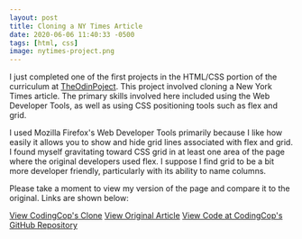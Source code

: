 ```yaml
---
layout: post
title: Cloning a NY Times Article
date: 2020-06-06 11:40:33 -0500
tags: [html, css]
image: nytimes-project.png
---
```

I just completed one of the first projects in the HTML/CSS portion of the curriculum at [TheOdinPoject](https://theodinproject.org). This project involved cloning a New York Times article. The primary skills involved here included using the Web Developer Tools, as well as using CSS positioning tools such as flex and grid.

I used Mozilla Firefox's Web Developer Tools primarily because I like how easily it allows you to show and hide grid lines associated with flex and grid. I found myself gravitating toward CSS grid in at least one area of the page where the original developers used flex. I suppose I find grid to be a bit more developer friendly, particularly with its ability to name columns.

Please take a moment to view my version of the page and compare it to the original. Links are shown below:

[View CodingCop's Clone](http://htmlpreview.github.io/?https://github.com/cleve703/nytimes/blob/master/detection-of-waves-in-space-buttresses-landmark-theory-of-big-bang.html)
[View Original Article](http://www.nytimes.com/2014/03/18/science/space/detection-of-waves-in-space-buttresses-landmark-theory-of-big-bang.html?_r=0)
[View Code at CodingCop's GitHub Repository](https://github.com/cleve703/nytimes)